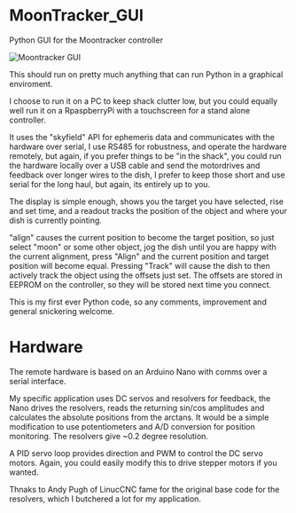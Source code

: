 # MoonTracker_GUI
Python GUI for the Moontracker controller

![Moontracker GUI](https://raw.githubusercontent.com/rszemeti/MoonTracker_GUI/main/images/Screenshot.JPG)

This should run on pretty much anything that can run Python in a graphical enviroment.

I choose to run it on a PC to keep shack clutter low, but you could equally well run it on a RpaspberryPi with a touchscreen for a stand alone controller.

It uses the "skyfield" API for ephemeris data and communicates with the hardware over serial, I use RS485 for robustness, and operate the hardware remotely, but again, if you prefer things to be "in the shack", you could run the hardware locally over a USB cable and send the motordrives and feedback over longer wires to the dish, I prefer to keep those short and use serial for the long haul, but again, its entirely up to you.

The display is simple enough,  shows you the target you have selected, rise and set time, and a readout tracks the position of the object and where your dish is currently pointing.

"align" causes the current position to become the target position, so just select "moon" or some other object, jog the dish until you are happy with the current alignment, press "Align" and the current position and target position will become equal.
 Pressing "Track" will cause the dish to then actively track the object using the offsets just set.  The offsets are stored in EEPROM on the controller, so they will be stored next time you connect.
 
This is my first ever Python code, so any comments, improvement and general snickering welcome.
 
# Hardware

The remote hardware is based on an Arduino Nano with comms over a serial interface.

My specific application uses DC servos and resolvers for feedback, the Nano drives the resolvers, reads the returning sin/cos amplitudes and calculates the absolute positions from the arctans. It would be a simple modification to use potentiometers and A/D conversion for position monitoring.  The resolvers give ~0.2 degree resolution.

A PID servo loop provides direction and PWM to control the DC servo motors.  Again, you could easily modify this to drive stepper motors if you wanted.

Thnaks to Andy Pugh of LinucCNC fame for the original base code for the resolvers, which I butchered a lot for my application.
